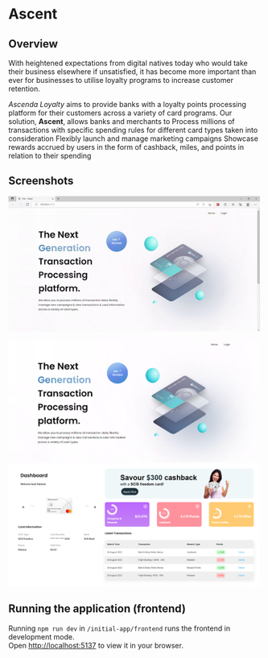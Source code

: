 # Ascent

## Overview
With heightened expectations from digital natives today who would take their business elsewhere if unsatisfied, it has become more important than ever for businesses to utilise loyalty programs to increase customer retention. 

*Ascenda Loyalty* aims to provide banks with a loyalty points processing platform for their customers across a variety of card programs. Our solution, **Ascent**, allows banks and merchants to
Process millions of transactions with specific spending rules for different card types taken into consideration 
Flexibly launch and manage marketing campaigns
Showcase rewards accrued by users in the form of cashback, miles, and points in relation to their spending 

## Screenshots

<img src="initial-app/screenshots/ascent.gif" width="500">

<p float="left">
  <img src="initial-app/screenshots/Ascent_home.PNG" width="500">
  <img src="initial-app/screenshots/Ascent_dashboard.PNG" width="500">
</p>


## Running the application (frontend)
Running `npm run dev` in `/initial-app/frontend` runs the frontend in development mode.\
Open [http://localhost:5137](http://localhost:5137) to view it in your browser.
